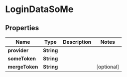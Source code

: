 
# LoginDataSoMe

## Properties
Name | Type | Description | Notes
------------ | ------------- | ------------- | -------------
**provider** | **String** |  | 
**someToken** | **String** |  | 
**mergeToken** | **String** |  |  [optional]



